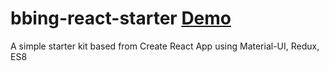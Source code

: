# bbing-react-starter [Demo](https://francosioquim.github.io/bbing-react-starter/)
A simple starter kit based from Create React App using Material-UI, Redux, ES8
